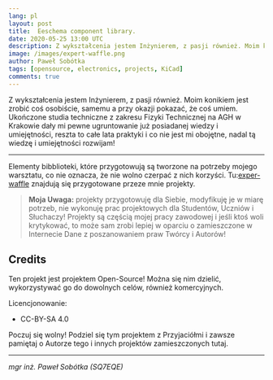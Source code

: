 ```yaml
---
lang: pl
layout: post
title:  Eeschema component library.
date: 2020-05-25 13:00 UTC 
description: Z wykształcenia jestem Inżynierem, z pasji również. Moim konikiem jest zrobić coś osobiście, samemu a przy okazji pokazać, że coś umiem ... 
image: /images/expert-waffle.png
author: Paweł Sobótka
tags: [opensource, electronics, projects, KiCad]
comments: true
---
```

Z wykształcenia jestem Inżynierem, z pasji również. Moim konikiem jest zrobić coś osobiście, samemu a przy okazji pokazać, że coś umiem. Ukończone studia techniczne z zakresu Fizyki Technicznej na AGH w Krakowie dały mi pewne ugruntowanie już posiadanej wiedzy i umiejętności, reszta to całe lata praktyki i co nie jest mi obojętne, nadal tą wiedzę i umiejętności rozwijam!

- - - 

Elementy bibblioteki, które przygotowują są tworzone na potrzeby mojego warsztatu, co nie oznacza, że nie wolno czerpać z nich korzyści. Tu:[exper-waffle](https://github.com/majsterklepka/expert-waffle "Eeschema component library") znajdują się przygotowane przeze mnie projekty.

>**Moja Uwaga:** projekty przygotowuję dla Siebie, modyfikuję je w miarę potrzeb, nie wykonuję prac projektowych dla Studentów, Uczniów i Słuchaczy! Projekty są częścią mojej pracy zawodowej i jeśli ktoś woli krytykować, to może sam zrobi lepiej w oparciu o zamieszczone w Internecie Dane z poszanowaniem praw Twórcy i Autorów!


## Credits

Ten projekt jest projektem Open-Source! Można się nim dzielić, wykorzystywać go do dowolnych celów, również komercyjnych.

Licencjonowanie:

- CC-BY-SA 4.0

Poczuj się wolny! Podziel się tym projektem z Przyjaciółmi i zawsze pamiętaj o Autorze tego i innych projektów zamieszczonych tutaj.

- - -

_mgr inż. Paweł Sobótka (SQ7EQE)_
